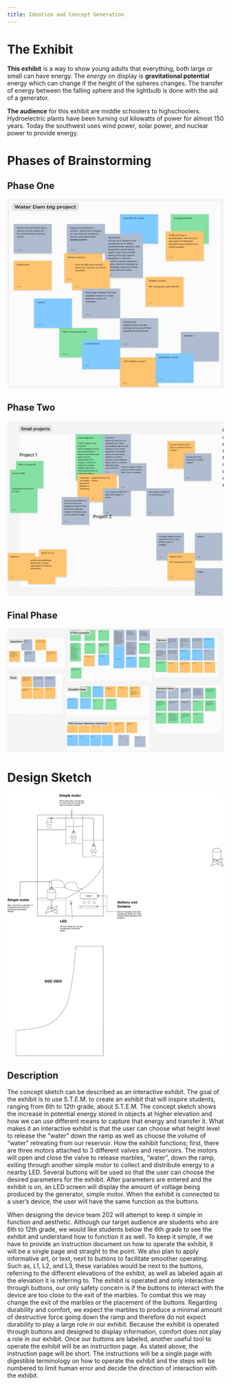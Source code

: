 ```yaml
---
title: Ideation and Concept Generation
---
```

# The Exhibit
**This exhibit** is a way to show young adults that everything, both large or small can have energy. The *energy* on display is **gravitational potential** energy which can change if the height of the spheres changes. The transfer of energy between the falling sphere and the lightbulb is done with the aid of a generator. 

**The audience** for this exhibit are middle schoolers to highschoolers. Hydroelectric plants have been turning out kilowatts of power for almost 150 years. Today the southwest uses wind power, solar power, and nuclear power to provide energy.

# Phases of Brainstorming
## Phase One
![Figure 1. JAM BOARD GROUPING IN BEGINNING](./damproject.jpg)
## Phase Two
![Figure 2. JAM BOARD GROUPING SKETCH](../smallerProjsNotdam.jpg)
## Final Phase
![Figure 3. FINAL JAM BOARD](/docs/finalJamboard.jpg)
# Design Sketch
![Figure 4. CONCEPT SKETCH](/docs/IdeationConcept.jpg)

## Description
The concept sketch can be described as an interactive exhibit. The goal of the exhibit is to use S.T.E.M. to create an exhibit that will inspire students, ranging from 6th to 12th grade, about S.T.E.M. The concept sketch shows the increase in potential energy stored in objects at higher elevation and how we can use different means to capture that energy and transfer it. What makes it an interactive exhibit is that the user can choose what height level to release the “water” down the ramp as well as choose the volume of “water” retreating from our reservoir. How the exhibit functions; first, there are three motors attached to 3 different valves and reservoirs. The motors will open and close the valve to release marbles, “water”, down the ramp, exiting through another simple motor to collect and distribute energy to a nearby LED. Several buttons will be used so that the user can choose the desired parameters for the exhibit. After parameters are entered and the exhibit is on, an LED screen will display the amount of voltage being produced by the generator, simple motor. When the exhibit is connected to a user’s device, the user will have the same function as the buttons.
	
When designing the device team 202 will attempt to keep it simple in function and aesthetic. Although our target audience are students who are 6th to 12th grade, we would like students below the 6th grade to see the exhibit and understand how to function it as well. To keep it simple, if we have to provide an instruction document on how to operate the exhibit, it will be a single page and straight to the point. We also plan to apply informative art, or text, next to buttons to facilitate smoother operating. Such as, L1, L2, and L3, these variables would be next to the buttons, referring to the different elevations of the exhibit,  as well as labeled again at the elevation it is referring to. The exhibit is operated and only interactive through buttons, our only safety concern is if the buttons to interact with the device are too close to the exit of the marbles. To combat this we may change the exit of the marbles or the placement of the buttons. Regarding durability and comfort, we expect the marbles to produce a minimal amount of destructive force going down the ramp and therefore do not expect durability to play a large role in our exhibit. Because the exhibit is operated through buttons and designed to display information, comfort does not play a role in our exhibit. Once our buttons are labeled, another useful tool to operate the exhibit will be an instruction page. As stated above, the instruction page will be short. The instructions will be a single page with digestible terminology on how to operate the exhibit and the steps will be numbered to limit human error and decide the direction of interaction with the exhibit.



